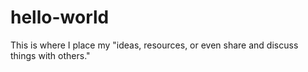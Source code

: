# hello-world
This is where I place my "ideas, resources, or even share and discuss things with others."
